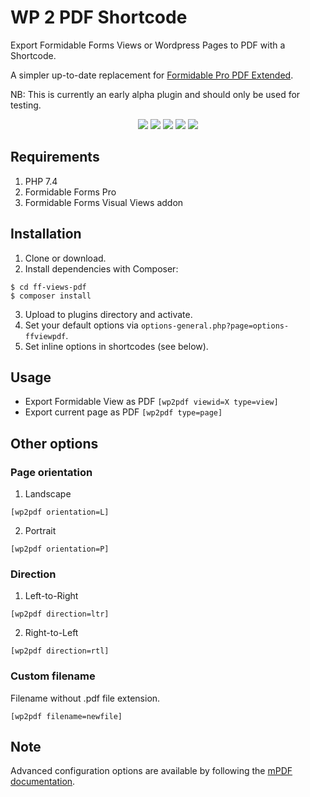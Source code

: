 # WP 2 PDF Shortcode
Export Formidable Forms Views or Wordpress Pages to PDF with a Shortcode.

A simpler up-to-date replacement for [Formidable Pro PDF Extended](https://github.com/jvarn/formidable-pro-pdf-extended).

NB: This is currently an early alpha plugin and should only be used for testing.
<p align="center">
    <img src="https://img.shields.io/badge/plugin-v0.5.7-orange"/>
    <img src="https://img.shields.io/badge/php-%5E7.4-blue"/>
    <img src="https://img.shields.io/badge/wordpress-%5Ev4.0-blue"/>
    <img src="https://img.shields.io/github/license/saudi-adhd-society/pdf-shortcode"/>
    <img src="https://img.shields.io/codefactor/grade/github/saudi-adhd-society/pdf-shortcode"/>
</p>

## Requirements
1. PHP 7.4
2. Formidable Forms Pro
3. Formidable Forms Visual Views addon

## Installation

1. Clone or download.
2. Install dependencies with Composer:
```
$ cd ff-views-pdf
$ composer install
```
3. Upload to plugins directory and activate.
4. Set your default options via `options-general.php?page=options-ffviewpdf`.
5. Set inline options in shortcodes (see below).

## Usage

* Export Formidable View as PDF
`[wp2pdf viewid=X type=view]`
* Export current page as PDF
`[wp2pdf type=page]`

## Other options
### Page orientation
1. Landscape
```
[wp2pdf orientation=L]
```
2. Portrait
```
[wp2pdf orientation=P]
```
### Direction
1. Left-to-Right
```
[wp2pdf direction=ltr]
```
2. Right-to-Left
```
[wp2pdf direction=rtl]
```
### Custom filename
Filename without .pdf file extension.
```
[wp2pdf filename=newfile]
```

## Note

Advanced configuration options are available by following the [mPDF documentation](https://mpdf.github.io).
